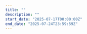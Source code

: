 ```yaml
---
title: ""
description: ""
start_date: "2025-07-17T00:00:00Z"
end_date: "2025-07-24T23:59:59Z"
---
```




